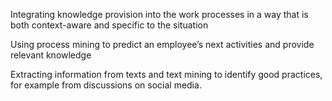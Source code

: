 
Integrating knowledge provision into the work processes in a way that is both context-aware and specific to the situation

Using process mining to predict an employee’s next activities and provide relevant knowledge

Extracting information from texts and text mining to identify good practices, for example from discussions on social media.